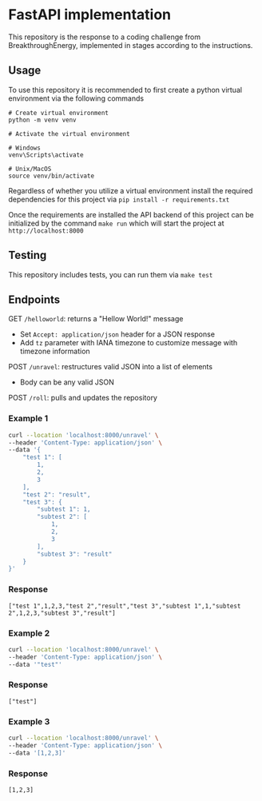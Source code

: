 # FastAPI implementation

This repository is the response to a coding challenge from BreakthroughEnergy, implemented in stages according to the instructions.

## Usage

To use this repository it is recommended to first create a python virtual environment via the following commands

```
# Create virtual environment
python -m venv venv

# Activate the virtual environment

# Windows
venv\Scripts\activate

# Unix/MacOS
source venv/bin/activate
```

Regardless of whether you utilize a virtual environment install the required dependencies for this project via `pip install -r requirements.txt`

Once the requirements are installed the API backend of this project can be initialized by the command `make run` which will start the project at `http://localhost:8000`

## Testing

This repository includes tests, you can run them via `make test`

## Endpoints 

GET `/helloworld`: returns a "Hellow World!" message

- Set `Accept: application/json` header for a JSON response
- Add `tz` parameter with IANA timezone to customize message with timezone information

POST `/unravel`: restructures valid JSON into a list of elements

- Body can be any valid JSON

POST `/roll`: pulls and updates the repository

### Example 1

```bash
curl --location 'localhost:8000/unravel' \
--header 'Content-Type: application/json' \
--data '{
    "test 1": [
        1,
        2,
        3
    ],
    "test 2": "result",
    "test 3": {
        "subtest 1": 1,
        "subtest 2": [
            1,
            2,
            3
        ],
        "subtest 3": "result"
    }
}'
```
### Response 

`["test 1",1,2,3,"test 2","result","test 3","subtest 1",1,"subtest 2",1,2,3,"subtest 3","result"]`

### Example 2
```bash
curl --location 'localhost:8000/unravel' \
--header 'Content-Type: application/json' \
--data '"test"'
```

### Response
`["test"]`

### Example 3
```bash
curl --location 'localhost:8000/unravel' \
--header 'Content-Type: application/json' \
--data '[1,2,3]'
```

### Response
`[1,2,3]`
